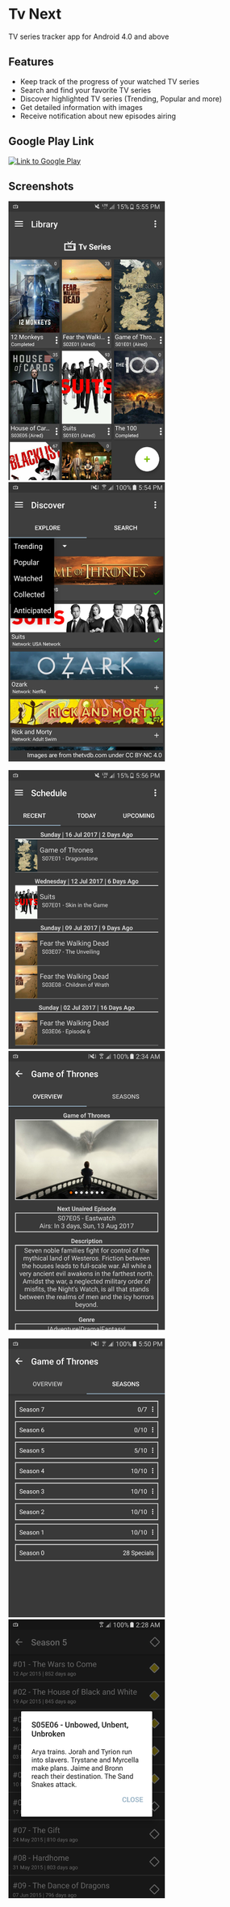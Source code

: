 # Tv Next
TV series tracker app for Android 4.0 and above

Features
-------
- Keep track of the progress of your watched TV series
- Search and find your favorite TV series
- Discover highlighted TV series (Trending, Popular and more)
- Get detailed information with images
- Receive notification about new episodes airing

Google Play Link
-------
<a href="https://play.google.com/store/apps/details?id=com.orangemuffin.tvnext&hl=en"><img alt="Link to Google Play" src="https://play.google.com/intl/en_us/badges/images/generic/en_badge_web_generic.png" width="350"/></a>

Screenshots
-------
<img src="https://github.com/stevetcm/tvnext/blob/master/screenshots/1.png" width="310">　　<img src="https://github.com/stevetcm/tvnext/blob/master/screenshots/2.png" width="310">

<img src="https://github.com/stevetcm/tvnext/blob/master/screenshots/3.png" width="310">　　<img src="https://github.com/stevetcm/tvnext/blob/master/screenshots/4.png" width="310">

<img src="https://github.com/stevetcm/tvnext/blob/master/screenshots/5.png" width="310">　　<img src="https://github.com/stevetcm/tvnext/blob/master/screenshots/7.png" width="310">
